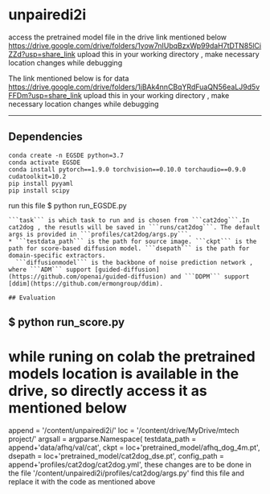 # unpairedi2i
access the pretrained model file in the drive link mentioned below
https://drive.google.com/drive/folders/1yow7nIUbqBzxWp99daH7tDTN85lCiZZd?usp=share_link
upload this in your working directory , make necessary location changes while debugging

The link mentioned below is for data 
https://drive.google.com/drive/folders/1jBAk4nnCBqYRdFuaQN56eaLJ9d5vFFDm?usp=share_link
upload this in your working directory , make necessary location changes while debugging


----------------------------------------------------------------------------------------
## Dependencies
```
conda create -n EGSDE python=3.7
conda activate EGSDE
conda install pytorch==1.9.0 torchvision==0.10.0 torchaudio==0.9.0 cudatoolkit=10.2
pip install pyyaml
pip install scipy
```
run this file
$ python run_EGSDE.py


```
```task``` is which task to run and is chosen from ```cat2dog```.In cat2dog , the resutls will be saved in ```runs/cat2dog```. The default args is provided in ```profiles/cat2dog/args.py```.
* ```testdata_path``` is the path for source image. ```ckpt``` is the path for score-based diffusion model. ```dsepath``` is the path for domain-specific extractors. 
  ```diffusionmodel``` is the backbone of noise prediction network , where ```ADM``` support [guided-diffusion](https://github.com/openai/guided-diffusion) and ```DDPM``` support [ddim](https://github.com/ermongroup/ddim).

## Evaluation
```
$ python run_score.py
----------------------------
# while runing on colab the pretrained models location is available in the drive, so directly access it as mentioned below
append = '/content/unpairedi2i/'
loc = '/content/drive/MyDrive/mtech project/'
argsall = argparse.Namespace(
    testdata_path = append+'data/afhq/val/cat',
    ckpt = loc+'pretrained_model/afhq_dog_4m.pt',
    dsepath = loc+'pretrained_model/cat2dog_dse.pt',
    config_path = append+'profiles/cat2dog/cat2dog.yml',
these changes are to be done in the file '/content/unpairedi2i/profiles/cat2dog/args.py' find this file and replace it with the code as mentioned above


